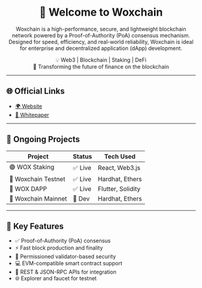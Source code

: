 <h1 align="center">👋 Welcome to Woxchain</h1>

<p align="center"> Woxchain is a high-performance, secure, and lightweight blockchain network powered by a Proof-of-Authority (PoA) consensus mechanism. Designed for speed, efficiency, and real-world reliability, Woxchain is ideal for enterprise and decentralized application (dApp) development.
</p>
<p align="center">
  💡 Web3 | Blockchain | Staking | DeFi <br/>
  🚀 Transforming the future of finance on the blockchain
</p>

---

## 🌐 Official Links
- [🌍 Website](https://woxchain.com)
- [📄 Whitepaper](https://woxchain.io/whitepaper.pdf)
  
---

## 🚧 Ongoing Projects

| Project        | Status  | Tech Used       |
|---------------|---------|-----------------|
| 🟣 WOX Staking | ✅ Live | React, Web3.js  |
| 🧪 Woxchain Testnet | ✅ Live | Hardhat, Ethers |
| 💼 WOX DAPP  | ✅ Live | Flutter, Solidity |
| 🧪 Woxchain Mainnet | 🔨 Dev | Hardhat, Ethers |


---

## 🚀 Key Features

- ✅ Proof-of-Authority (PoA) consensus
- ⚡️ Fast block production and finality
- 🔐 Permissioned validator-based security
- 💻 EVM-compatible smart contract support
- 📡 REST & JSON-RPC APIs for integration
- 🌐 Explorer and faucet for testnet

